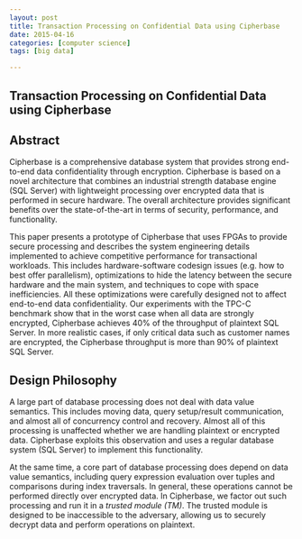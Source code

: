```yaml
---
layout: post
title: Transaction Processing on Confidential Data using Cipherbase
date: 2015-04-16
categories: [computer science]
tags: [big data]

---
```


## Transaction Processing on Confidential Data using Cipherbase## Abstract
Cipherbase is a comprehensive database system thatprovides strong end-to-end data confidentiality through encryption.Cipherbase is based on a novel architecture that combines anindustrial strength database engine (SQL Server) with lightweightprocessing over encrypted data that is performed in securehardware. The overall architecture provides significant benefitsover the state-of-the-art in terms of security, performance, andfunctionality.
This paper presents a prototype of Cipherbase that usesFPGAs to provide secure processing and describes the system engineeringdetails implemented to achieve competitive performancefor transactional workloads. This includes hardware-software codesignissues (e.g. how to best offer parallelism), optimizationsto hide the latency between the secure hardware and the mainsystem, and techniques to cope with space inefficiencies. All theseoptimizations were carefully designed not to affect end-to-enddata confidentiality. Our experiments with the TPC-C benchmarkshow that in the worst case when all data are strongly encrypted,Cipherbase achieves 40% of the throughput of plaintext SQLServer. In more realistic cases, if only critical data such ascustomer names are encrypted, the Cipherbase throughput ismore than 90% of plaintext SQL Server.


## Design Philosophy
A large part of database processing does not deal with datavalue semantics. This includes moving data, query setup/resultcommunication, and almost all of concurrency control andrecovery. Almost all of this processing is unaffected whetherwe are handling plaintext or encrypted data. Cipherbase exploitsthis observation and uses a regular database system (SQLServer) to implement this functionality.
At the same time, a core part of database processing doesdepend on data value semantics, including query expressionevaluation over tuples and comparisons during index traversals.In general, these operations cannot be performed directly overencrypted data. In Cipherbase, we factor out such processingand run it in a *trusted module (TM)*. The trusted module isdesigned to be inaccessible to the adversary, allowing us tosecurely decrypt data and perform operations on plaintext.